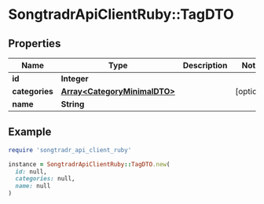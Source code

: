 # SongtradrApiClientRuby::TagDTO

## Properties

| Name | Type | Description | Notes |
| ---- | ---- | ----------- | ----- |
| **id** | **Integer** |  |  |
| **categories** | [**Array&lt;CategoryMinimalDTO&gt;**](CategoryMinimalDTO.md) |  | [optional] |
| **name** | **String** |  |  |

## Example

```ruby
require 'songtradr_api_client_ruby'

instance = SongtradrApiClientRuby::TagDTO.new(
  id: null,
  categories: null,
  name: null
)
```

